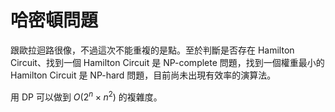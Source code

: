 # 哈密頓問題

跟歐拉迴路很像，不過這次不能重複的是點。至於判斷是否存在 Hamilton Circuit、找到一個 Hamilton Circuit 是 NP-complete 問題，找到一個權重最小的 Hamilton Circuit 是 NP-hard 問題，目前尚未出現有效率的演算法。

用 DP 可以做到 $O(2^n\times n^2)$ 的複雜度。
